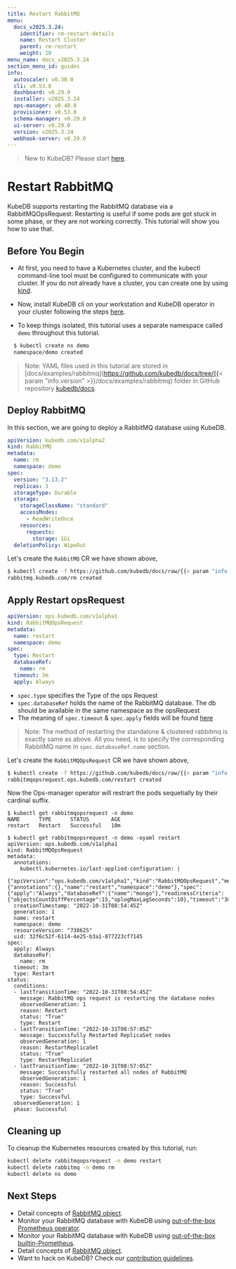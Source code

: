 ```yaml
---
title: Restart RabbitMQ
menu:
  docs_v2025.3.24:
    identifier: rm-restart-details
    name: Restart Cluster
    parent: rm-restart
    weight: 10
menu_name: docs_v2025.3.24
section_menu_id: guides
info:
  autoscaler: v0.38.0
  cli: v0.53.0
  dashboard: v0.29.0
  installer: v2025.3.24
  ops-manager: v0.40.0
  provisioner: v0.53.0
  schema-manager: v0.29.0
  ui-server: v0.29.0
  version: v2025.3.24
  webhook-server: v0.29.0
---
```


> New to KubeDB? Please start [here](/docs/v2025.3.24/README).

# Restart RabbitMQ

KubeDB supports restarting the RabbitMQ database via a RabbitMQOpsRequest. Restarting is useful if some pods are got stuck in some phase, or they are not working correctly. This tutorial will show you how to use that.

## Before You Begin

- At first, you need to have a Kubernetes cluster, and the kubectl command-line tool must be configured to communicate with your cluster. If you do not already have a cluster, you can create one by using [kind](https://kind.sigs.k8s.io/docs/user/quick-start/).

- Now, install KubeDB cli on your workstation and KubeDB operator in your cluster following the steps [here](/docs/v2025.3.24/setup/README).

- To keep things isolated, this tutorial uses a separate namespace called `demo` throughout this tutorial.

```bash
  $ kubectl create ns demo
  namespace/demo created
  ```

> Note: YAML files used in this tutorial are stored in [docs/examples/rabbitmq](https://github.com/kubedb/docs/tree/{{< param "info.version" >}}/docs/examples/rabbitmq) folder in GitHub repository [kubedb/docs](https://github.com/kubedb/docs).

## Deploy RabbitMQ

In this section, we are going to deploy a RabbitMQ database using KubeDB.

```yaml
apiVersion: kubedb.com/v1alpha2
kind: RabbitMQ
metadata:
  name: rm
  namespace: demo
spec:
  version: "3.13.2"
  replicas: 3
  storageType: Durable
  storage:
    storageClassName: "standard"
    accessModes:
      - ReadWriteOnce
    resources:
      requests:
        storage: 1Gi
  deletionPolicy: WipeOut
```

Let's create the `RabbitMQ` CR we have shown above,

```bash
$ kubectl create -f https://github.com/kubedb/docs/raw/{{< param "info.version" >}}/docs/examples/rabbitmq/restart/rm.yaml
rabbitmq.kubedb.com/rm created
```

## Apply Restart opsRequest

```yaml
apiVersion: ops.kubedb.com/v1alpha1
kind: RabbitMQOpsRequest
metadata:
  name: restart
  namespace: demo
spec:
  type: Restart
  databaseRef:
    name: rm
  timeout: 3m
  apply: Always
```

- `spec.type` specifies the Type of the ops Request
- `spec.databaseRef` holds the name of the RabbitMQ database.  The db should be available in the same namespace as the opsRequest
- The meaning of `spec.timeout` & `spec.apply` fields will be found [here](/docs/v2025.3.24/guides/rabbitmq/concepts/opsrequest#spectimeout)

> Note: The method of restarting the standalone & clustered rabbitmq is exactly same as above. All you need, is to specify the corresponding RabbitMQ name in `spec.databaseRef.name` section.

Let's create the `RabbitMQOpsRequest` CR we have shown above,

```bash
$ kubectl create -f https://github.com/kubedb/docs/raw/{{< param "info.version" >}}/docs/examples/rabbitmq/restart/ops.yaml
rabbitmqopsrequest.ops.kubedb.com/restart created
```

Now the Ops-manager operator will restrart the pods sequetially by their cardinal suffix.

```shell
$ kubectl get rabbitmqopsrequest -n demo
NAME      TYPE      STATUS       AGE
restart   Restart   Successful   10m

$ kubectl get rabbitmqopsrequest -n demo -oyaml restart
apiVersion: ops.kubedb.com/v1alpha1
kind: RabbitMQOpsRequest
metadata:
  annotations:
    kubectl.kubernetes.io/last-applied-configuration: |
      {"apiVersion":"ops.kubedb.com/v1alpha1","kind":"RabbitMQOpsRequest","metadata":{"annotations":{},"name":"restart","namespace":"demo"},"spec":{"apply":"Always","databaseRef":{"name":"mongo"},"readinessCriteria":{"objectsCountDiffPercentage":15,"oplogMaxLagSeconds":10},"timeout":"3m","type":"Restart"}}
  creationTimestamp: "2022-10-31T08:54:45Z"
  generation: 1
  name: restart
  namespace: demo
  resourceVersion: "738625"
  uid: 32f6c52f-6114-4e25-b3a1-877223cf7145
spec:
  apply: Always
  databaseRef:
    name: rm
  timeout: 3m
  type: Restart
status:
  conditions:
  - lastTransitionTime: "2022-10-31T08:54:45Z"
    message: RabbitMQ ops request is restarting the database nodes
    observedGeneration: 1
    reason: Restart
    status: "True"
    type: Restart
  - lastTransitionTime: "2022-10-31T08:57:05Z"
    message: Successfully Restarted ReplicaSet nodes
    observedGeneration: 1
    reason: RestartReplicaSet
    status: "True"
    type: RestartReplicaSet
  - lastTransitionTime: "2022-10-31T08:57:05Z"
    message: Successfully restarted all nodes of RabbitMQ
    observedGeneration: 1
    reason: Successful
    status: "True"
    type: Successful
  observedGeneration: 1
  phase: Successful
```


## Cleaning up

To cleanup the Kubernetes resources created by this tutorial, run:

```bash
kubectl delete rabbitmqopsrequest -n demo restart
kubectl delete rabbitmq -n demo rm
kubectl delete ns demo
```

## Next Steps

- Detail concepts of [RabbitMQ object](/docs/v2025.3.24/guides/rabbitmq/concepts/rabbitmq).
- Monitor your RabbitMQ database with KubeDB using [out-of-the-box Prometheus operator](/docs/v2025.3.24/guides/rabbitmq/monitoring/using-prometheus-operator).
- Monitor your RabbitMQ database with KubeDB using [out-of-the-box builtin-Prometheus](/docs/v2025.3.24/guides/rabbitmq/monitoring/using-builtin-prometheus).
- Detail concepts of [RabbitMQ object](/docs/v2025.3.24/guides/rabbitmq/concepts/rabbitmq).
- Want to hack on KubeDB? Check our [contribution guidelines](/docs/v2025.3.24/CONTRIBUTING).
